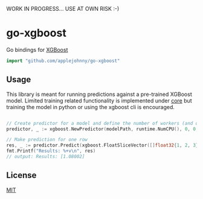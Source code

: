 WORK IN PROGRESS... USE AT OWN RISK :-)

# go-xgboost

Go bindings for [XGBoost](https://github.com/dmlc/xgboost)

```go
import "github.com/applejohnny/go-xgboost"
```

## Usage

This library is meant for running predictions against a pre-trained XGBoost model. Limited training related functionality is implemented under [core](https://github.com/applejohnny/go-xgboost/blob/master/core) but training the model in python or using the xgboost cli is encouraged. 

```go

// Create predictor for a model and define the number of workers (and other settings)
predictor, _ := xgboost.NewPredictor(modelPath, runtime.NumCPU(), 0, 0, -1)

// Make prediction for one row
res, _ := predictor.Predict(xgboost.FloatSliceVector([]float32{1, 2, 3}))
fmt.Printf("Results: %+v\n", res)
// output: Results: [1.08002]

```

## License

[MIT](https://github.com/applejohnny/go-xgboost/blob/master/LICENSE)
